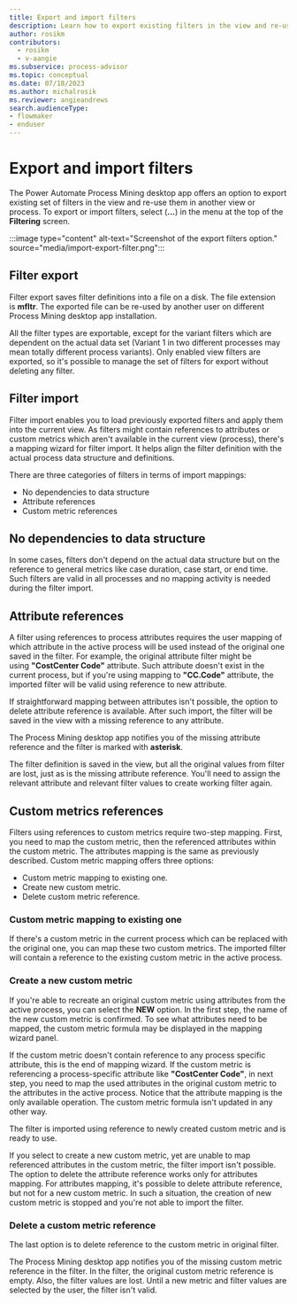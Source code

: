 ```yaml
---
title: Export and import filters
description: Learn how to export existing filters in the view and re-use them in another view or process in Power Automate Process Mining.
author: rosikm
contributors:
  - rosikm
  - v-aangie
ms.subservice: process-advisor
ms.topic: conceptual
ms.date: 07/18/2023
ms.author: michalrosik
ms.reviewer: angieandrews
search.audienceType:
- flowmaker
- enduser
---
```


# Export and import filters

The Power Automate Process Mining desktop app offers an option to export existing set of filters in the view and re-use them in another view or process. To export or import filters, select (**...**) in the menu at the top of the **Filtering** screen.

:::image type="content" alt-text="Screenshot of the export filters option." source="media/import-export-filter.png":::

## Filter export

Filter export saves filter definitions into a file on a disk. The file extension is **mfltr**. The exported file can be re-used by another user on different Process Mining desktop app installation.

All the filter types are exportable, except for the variant filters which are dependent on the actual data set (Variant 1 in two different processes may mean totally different process variants). Only enabled view filters are exported, so it's possible to manage the set of filters for export without deleting any filter.

## Filter import

Filter import enables you to load previously exported filters and apply them into the current view. As filters might contain references to attributes or custom metrics which aren't available in the current view (process), there's a mapping wizard for filter import. It helps align the filter definition with the actual process data structure and definitions.

There are three categories of filters in terms of import mappings:

- No dependencies to data structure
- Attribute references
- Custom metric references

## No dependencies to data structure

In some cases, filters don't depend on the actual data structure but on the reference to general metrics like case duration, case start, or end time. Such filters are valid in all processes and no mapping activity is needed during the filter import.

## Attribute references

A filter using references to process attributes requires the user mapping of which attribute in the active process will be used instead of the original one saved in the filter. For example, the original attribute filter might be using **"CostCenter Code"** attribute. Such attribute doesn't exist in the current process, but if you're using mapping to **"CC.Code"** attribute, the imported filter will be valid using reference to new attribute.

If straightforward mapping between attributes isn't possible, the option to delete attribute reference is available. After such import, the filter will be saved in the view with a missing reference to any attribute.

The Process Mining desktop app notifies you of the missing attribute reference and the filter is marked with **asterisk**.

The filter definition is saved in the view, but all the original values from filter are lost, just as is the missing attribute reference. You'll need to assign the relevant attribute and relevant filter values to create working filter again.

## Custom metrics references

Filters using references to custom metrics require two-step mapping. First, you need to map the custom metric, then the referenced attributes within the custom metric. The attributes mapping is the same as previously described. Custom metric mapping offers three options:

- Custom metric mapping to existing one.
- Create new custom metric.
- Delete custom metric reference.

### Custom metric mapping to existing one

If there's a custom metric in the current process which can be replaced with the original one, you can map these two custom metrics. The imported filter will contain a reference to the existing custom metric in the active process.

### Create a new custom metric

If you're able to recreate an original custom metric using attributes from the active process, you can select the **NEW** option. In the first step, the name of the new custom metric is confirmed. To see what attributes need to be mapped, the custom metric formula may be displayed in the mapping wizard panel.

If the custom metric doesn't contain reference to any process specific attribute, this is the end of mapping wizard. If the custom metric is referencing a process-specific attribute like **"CostCenter Code"**, in next step, you need to map the used attributes in the original custom metric to the attributes in the active process. Notice that the attribute mapping is the only available operation. The custom metric formula isn't updated in any other way.

The filter is imported using reference to newly created custom metric and is ready to use.

If you select to create a new custom metric, yet are unable to map referenced attributes in the custom metric, the filter import isn't possible. The option to delete the attribute reference works only for attributes mapping. For attributes mapping, it's possible to delete attribute reference, but not for a new custom metric. In such a situation, the creation of new custom metric is stopped and you're not able to import the filter.

### Delete a custom metric reference

The last option is to delete reference to the custom metric in original filter.

The Process Mining desktop app notifies you of the missing custom metric reference in the filter. In the filter, the original custom metric reference is empty. Also, the filter values are lost. Until a new metric and filter values are selected by the user, the filter isn't valid.


